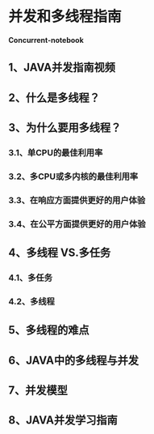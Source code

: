 # 并发和多线程指南

#### Concurrent-notebook

## 1、JAVA并发指南视频

## 2、什么是多线程？

## 3、为什么要用多线程？

### 3.1、单CPU的最佳利用率

### 3.2、多CPU或多内核的最佳利用率

### 3.3、在响应方面提供更好的用户体验

### 3.4、在公平方面提供更好的用户体验

## 4、多线程 VS.多任务

### 4.1、多任务

### 4.2、多线程

## 5、多线程的难点

## 6、JAVA中的多线程与并发

## 7、并发模型

## 8、JAVA并发学习指南



